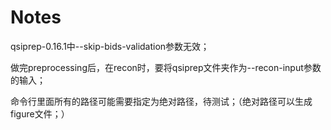 # Notes

qsiprep-0.16.1中--skip-bids-validation参数无效；

做完preprocessing后，在recon时，要将qsiprep文件夹作为--recon-input参数的输入；

命令行里面所有的路径可能需要指定为绝对路径，待测试；（绝对路径可以生成figure文件；）